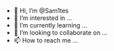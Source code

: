 - 👋 Hi, I’m @Sam1tes
- 👀 I’m interested in ...
- 🌱 I’m currently learning ...
- 💞️ I’m looking to collaborate on ...
- 📫 How to reach me ...

<!---
Sam1tes/Sam1tes is a ✨ special ✨ repository because its `README.md` (this file) appears on your GitHub profile.
You can click the Preview link to take a look at your changes.
--->
